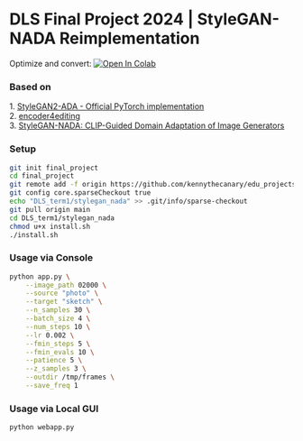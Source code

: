 # DLS Final Project 2024 | StyleGAN-NADA Reimplementation

Optimize and convert: [![Open In Colab](https://colab.research.google.com/assets/colab-badge.svg)](https://colab.research.google.com/drive/1KN9XO7adMwPIhdkBcBQfHbKaMoehfwZP?usp=sharing)

### Based on
1\. [StyleGAN2-ADA - Official PyTorch implementation](https://github.com/NVlabs/stylegan2-ada-pytorch/tree/main)<br>
2\. [encoder4editing](https://github.com/omertov/encoder4editing)<br>
3\. [StyleGAN-NADA: CLIP-Guided Domain Adaptation of Image Generators](https://arxiv.org/pdf/2108.00946)<br>


### Setup
```.bash
git init final_project
cd final_project
git remote add -f origin https://github.com/kennythecanary/edu_projects.git
git config core.sparseCheckout true
echo "DLS_term1/stylegan_nada" >> .git/info/sparse-checkout
git pull origin main
cd DLS_term1/stylegan_nada
chmod u+x install.sh
./install.sh
```

### Usage via Console
```.bash
python app.py \
    --image_path 02000 \
    --source "photo" \
    --target "sketch" \
    --n_samples 30 \
    --batch_size 4 \
    --num_steps 10 \
    --lr 0.002 \
    --fmin_steps 5 \
    --fmin_evals 10 \
    --patience 5 \
    --z_samples 3 \
    --outdir /tmp/frames \
    --save_freq 1
```

### Usage via Local GUI
```.bash
python webapp.py
```